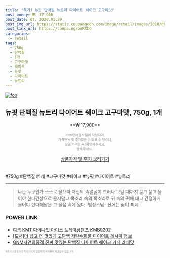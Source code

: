 ```yaml
--- 
title: "특가! 뉴핏 단백질 뉴트리 다이어트 쉐이크 고구마맛" 
post_money: ₩. 17,900 
post_date: dt. 2020.01.29 
post_img_url: https://static.coupangcdn.com/image/retail/images/2018/08/30/16/0/828cad0a-a0ff-4a34-a463-8d1eadab3b8d.jpg 
post_link_url: https://coupa.ng/bnFXhQ 
categories: 
  - retail 
tags: 
  - 750g 
  - 단백질 
  - 1개 
  - 고구마맛 
  - 쉐이크 
  - 뉴핏 
  - 다이어트 
  - 뉴트리 
--- 
```

[![foo](https://static.coupangcdn.com/image/retail/images/2018/08/30/16/0/828cad0a-a0ff-4a34-a463-8d1eadab3b8d.jpg)](https://coupa.ng/bnFXhQ) 

## 뉴핏 단백질 뉴트리 다이어트 쉐이크 고구마맛, 750g, 1개 
<p style="text-align: center;">**₩ 17,900**</p> 
<p style="text-align: center;"><span style="color: #898c8f; font-family: Georgia,Times,serif; font-size: 0.75em;">2020년01월29일에 작성되어, <br>가격변동 및 추가할인이 있을 수 있으니,<br> 상품 가격을 꼭!확인해주세요.<br>행복하세요~</span> 
</p>	 
<div markdown="0" style="text-align: center;"><a href="https://coupa.ng/bnFXhQ" class="btn btn--success">상품가격 및 후기 보러가기</a></div> 
<br><br> 
  #750g #단백질 #1개 #고구마맛 #쉐이크 #뉴핏 #다이어트 #뉴트리 
<hr> 

> 나는 누구인가 스스로 물으라 자신의 속얼굴이 드러나 보일 때까지 묻고 묻고 물어야 한다건성으로 묻지말고 목소리 속의 목소리로 귀 속의 귀에 대고 간절하게 물어야 한다해답은 그 물음 속에 있다. 법정스님–  산에는 꽃이 피네 


### POWER LINK

* <a href="https://blog.naver.com/santokki14/221784465107" target="_blank">여름 KMT 다이나핏 아이스 트레이닝팬츠 KMB9202</a>
* <a href="https://blog.naver.com/sakai111/221760863120" target="_blank">[도서]더 쉽고 더 맛있게 고단백 저탄수화물 다이어트 레시피 정보</a>
* <a href="https://blog.naver.com/fasyy4321/221790446117" target="_blank">GNM자연의품격 진짜 맛있는 단백질 다이어트 쉐이크 카페 라떼맛</a>

<span style="color: #898c8f; font-family: Georgia,Times,serif; font-size: 0.55em;">파트너스활동으로 작성자에게 일정액의 커미션이 제공될수 있습니다.</span> 
